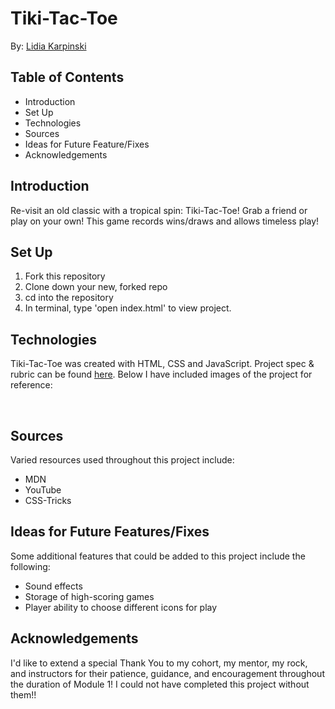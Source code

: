# Tiki-Tac-Toe
By: [Lidia Karpinski](www.linkedin.com/in/lidia-karpinski)

## Table of Contents
* Introduction
* Set Up
* Technologies
* Sources
* Ideas for Future Feature/Fixes
* Acknowledgements

## Introduction
Re-visit an old classic with a tropical spin: Tiki-Tac-Toe! Grab a friend or play on your own! This game records wins/draws and allows timeless play! 

## Set Up
1. Fork this repository
2. Clone down your new, forked repo
3. cd into the repository
4. In terminal, type 'open index.html' to view project.

## Technologies
Tiki-Tac-Toe was created with HTML, CSS and JavaScript. 
Project spec & rubric can be found [here](https://frontend.turing.edu/projects/module-1/tic-tac-toe-solo-v2.html). Below I have included images of the project for reference: 


 


## Sources
Varied resources used throughout this project include:
* MDN
* YouTube
* CSS-Tricks

## Ideas for Future Features/Fixes
Some additional features that could be added to this project include the following:
* Sound effects 
* Storage of high-scoring games
* Player ability to choose different icons for play

## Acknowledgements
I'd like to extend a special Thank You to my cohort, my mentor, my rock, and instructors for their patience, guidance, and encouragement
throughout the duration of Module 1! I could not have completed this project without them!!
